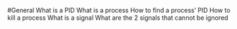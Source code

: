 #General
What is a PID
What is a process
How to find a process’ PID
How to kill a process
What is a signal
What are the 2 signals that cannot be ignored
